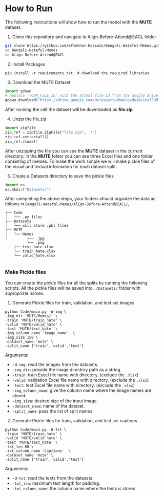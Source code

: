 # How to Run

The following instructions will show how to run the model with the **MUTE** dataset. 

1. Clone this repository and navigate to Align-Before-Attend@EACL folder
```bash
git clone https://github.com/eftekhar-hossain/Bengali-Hateful-Memes.git
cd Bengali-Hateful-Memes
cd Align-Before-Attend@EACL
```

2. Install Packages
```Shell
pip install -r requirements.txt  # download the required libraries
```
3. Download the MUTE Dataset
   
```python
import gdown
# Replace 'YOUR_FILE_ID' with the actual file ID from the Google Drive link.
gdown.download("https://drive.google.com/uc?export=download&id=1ozTFUM7q27g7uckhPWUiQFwhROCiEUAc", "file.zip", quiet=False)
```
After running the cell the dataset will be downloaded as **file.zip**

4. Unzip the file.zip

```python
import zipfile
zip_ref = zipfile.ZipFile("file.zip", 'r')
zip_ref.extractall()
zip_ref.close()
```
  After unzipping the file you can see the **MUTE** dataset in the current directory. In the **MUTE** folder you can see   three Excel files and one folder consisting of memes. To make the work simple we will make pickle files of the visual and textual information for each dataset split.



5. Create a Datasets directory to save the pickle files 
```python
import os
os.mkdir("Datasets/")
```

After completing the above steps, your folders should organize the data as follows in `Bengali-Hateful-Memes/Align-Before-Attend@EACL/`,

```
├── Code
│   └── .py files
├── Datasets
│   └── will store .pkl files
├── MUTE
│   └── Memes
│         ├── .jpg
          └── .png
    ├── test_hate.xlsx
    └── train_hate.xlsx
    └── valid_hate.xlsx 
   
```

### Make Pickle files
You can create the pickle files for all the splits by running the following scripts. All the pickle files will be saved into `./Datasets/` folder with appropriate names.

1. Generate Pickle files for train, validation, and test set images

```Shell
python Code/main.py -d-img \
-img_dir 'MUTE/Memes/' \
-train 'MUTE/train_hate' \
-valid 'MUTE/valid_hate' \
-test 'MUTE/test_hate' \
-img_column_name 'image_name'  \
-img_size 150 \
-dataset_name 'mute' \
-split_name ['train','valid','test']
```
Arguments:

- `-d-img`: read the images from the datasets.
- `-img_dir`: provide the image directory path as a string.
- `-train`: train Excel file name with directory. (exclude the `.xlsx`) 
- `-valid`: validation Excel file name with directory. (exclude the `.xlsx`)
- `-test`: test Excel file name with directory. (exclude the `.xlsx`)
- `-img_column_name`: give the column name where the image names are stored.
- `-img_size`: desired size of the input image.
- `-dataset_name`: name of the dataset.
- `-split_name`: pass the list of split names

2. Generate Pickle files for train, validation, and test set captions

```Shell
python Code/main.py -d-txt \
-train 'MUTE/train_hate' \
-valid 'MUTE/valid_hate' \
-test 'MUTE/test_hate' \
-txt_len 60 \
-txt_column_name 'Captions'  \
-dataset_name 'mute' \
-split_name ['train','valid','test']
```
Arguments:

- `-d-txt`: read the texts from the datasets.
- `-txt_len`: maximum text length for padding.
- `-txt_column_name`: the column name where the texts is stored 

